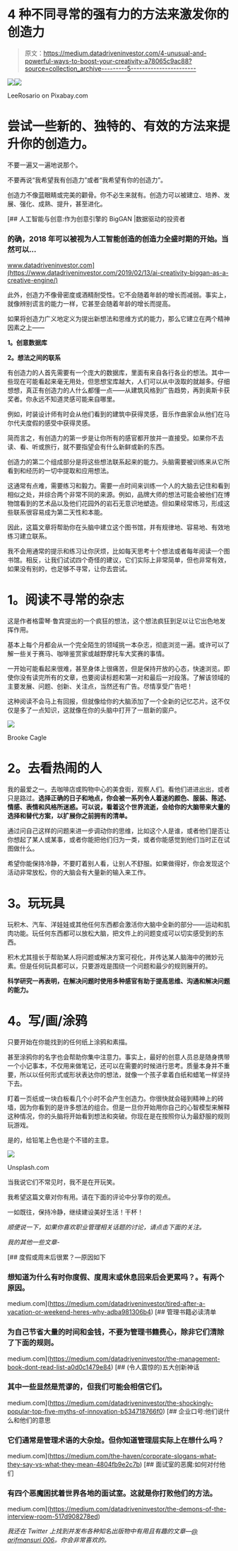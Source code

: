 # 4 种不同寻常的强有力的方法来激发你的创造力

> 原文：<https://medium.datadriveninvestor.com/4-unusual-and-powerful-ways-to-boost-your-creativity-a78065c9ac88?source=collection_archive---------5----------------------->

[![](img/216427559a4194adf90074160ef22f35.png)](http://www.track.datadriveninvestor.com/1B9E)![](img/3c0d5dae7770db677626939073ec0740.png)

LeeRosario on Pixabay.com

# 尝试一些新的、独特的、有效的方法来提升你的创造力。

不要一遍又一遍地说那个。

不要再说“我希望我有创造力”或者“我希望有你的创造力”。

创造力不像蓝眼睛或完美的颧骨。你不必生来就有。创造力可以被建立、培养、发展、强化、成熟、提升，甚至进化。

[](https://www.datadriveninvestor.com/2019/02/13/ai-creativity-biggan-as-a-creative-engine/) [## 人工智能与创意:作为创意引擎的 BigGAN |数据驱动的投资者

### 的确，2018 年可以被视为人工智能创造的创造力全盛时期的开始。当然可以…

www.datadriveninvestor.com](https://www.datadriveninvestor.com/2019/02/13/ai-creativity-biggan-as-a-creative-engine/) 

此外，创造力不像骨密度或酒精耐受性。它不会随着年龄的增长而减弱。事实上，就像辨别谎言的能力一样，它甚至会随着年龄的增长而提高。

如果将创造力广义地定义为提出新想法和思维方式的能力，那么它建立在两个精神因素之上——

**1。创意数据库**

**2。想法之间的联系**

有创造力的人首先需要有一个庞大的数据库，里面有来自各行各业的想法。其中一些现在可能看起来毫无用处，但思想宝库越大，人们可以从中汲取的就越多。仔细想想，真正有创造力的人什么都懂一点——从建筑风格到广告趋势，再到奥斯卡获奖者。你永远不知道灵感可能来自哪里。

例如，时装设计师有时会从他们看到的建筑中获得灵感，音乐作曲家会从他们在马尔代夫度假的感受中获得灵感。

简而言之，有创造力的第一步是让你所有的感官都开放并一直接受。如果你不去读、看、听或旅行，就不要指望会有什么新鲜或新的东西。

创造力的第二个组成部分是将这些想法联系起来的能力。头脑需要被训练来从它所看到和经历的一切中提取和应用想法。

这通常有点难，需要练习和毅力。需要一点时间来训练一个人的大脑去记住和看到相似之处，并综合两个非常不同的来源。例如，品牌大师的想法可能会被他们在博物馆看到的艺术品以及他们花园外的岩石无意识地塑造。但如果经常练习，形成这些联系很容易成为第二天性和本能。

因此，这篇文章将帮助你在头脑中建立这个图书馆，并有规律地、容易地、有效地练习建立联系。

我不会用通常的提示和练习让你厌烦，比如每天思考十个想法或者每年阅读一个图书馆。相反，让我们试试四个奇怪的建议，它们实际上非常简单，但也非常有效，如果没有别的，也足够不寻常，让你去尝试。

# **1。阅读不寻常的杂志**

这是作者格雷琴·鲁宾提出的一个疯狂的想法，这个想法疯狂到足以让它出色地发挥作用。

基本上每个月都会从一个完全陌生的领域挑一本杂志，彻底浏览一遍。或许可以了解一些关于赛马、咖啡鉴赏家或越野摩托车大奖赛的事情。

一开始可能看起来很难，甚至身体上很痛苦，但是保持开放的心态，快速浏览。即使你没有读完所有的文章，也要阅读标题和第一对和最后一对段落。了解该领域的主要发展、问题、创新、关注点，当然还有广告。尽情享受广告吧！

这种阅读不会马上有回报，但就像给你的大脑添加了一个全新的记忆芯片。这不仅仅是多了一点知识，这就像在你的头脑中打开了一扇新的窗户。

![](img/f7243762fc76ec7644cf63ed5b2b1036.png)

Brooke Cagle

# **2。去看热闹的人**

我的最爱之一。去咖啡店或购物中心的美食街，观察人们。看他们进进出出，或者只是路过。**选择正确的日子和地点，你会被一系列令人着迷的颜色、服装、陈述、情感、表情和风格所迷惑。可以说，看着这个世界流逝，会给你的大脑带来大量的选择和替代方案，以扩展你之前拥有的清单。**

通过问自己这样的问题来进一步调动你的思维，比如这个人是谁，或者他们是否让你想起了某人或某事，或者你能把他们归为一类，或者你能感觉到他们当时正在试图做什么。

希望你能保持冷静，不要盯着别人看，让别人不舒服。如果做得好，你会发现这个活动非常放松，你的大脑会有大量新的输入来工作。

# **3。玩玩具**

玩积木、汽车、洋娃娃或其他任何东西都会激活你大脑中全新的部分——运动和肌肉功能。玩任何东西都可以放松大脑，把文件上的问题变成可以切实感受到的东西。

积木尤其擅长于帮助某人将问题或解决方案可视化，并传达某人脑海中的微妙元素。但是任何玩具都可以，只要游戏是围绕一个问题和最少的规则展开的。

**科学研究一再表明，在解决问题时使用多种感官有助于提高思维、沟通和解决问题的能力。**

# **4。写/画/涂鸦**

只要开始在你能找到的任何纸上涂鸦和素描。

甚至涂鸦你的名字也会帮助你集中注意力。事实上，最好的创意人员总是随身携带一个小记事本，不仅用来做笔记，还可以在需要的时候进行思考。质量本身并不重要，所以以任何形式或形状表达你的想法，就像一个孩子拿着白纸和蜡笔一样坚持下去。

盯着一页纸或一块白板看几个小时不会产生创造力。你很快就会碰到精神上的砖墙，因为你看到的是许多想法的组合。但是一旦你开始用你自己的心智模型来解释这种情况，你的头脑将开始看到想法和突破。你现在是在按照你认为最舒服的规则玩游戏。

是的，给铅笔上色也是个不错的主意。

![](img/85759611ede1c17f4cc05a401257b822.png)

Unsplash.com

当我说它们不常见时，我不是在开玩笑。

我希望这篇文章对你有用。请在下面的评论中分享你的观点。

一如既往，保持冷静，继续建设美好生活！干杯！

*顺便说一下，如果你喜欢职业管理相关话题的讨论，请点击下面的关注。*

*我的其他一些文章-*

[](https://medium.com/datadriveninvestor/tired-after-a-vacation-or-weekend-heres-why-adba981306b4) [## 度假或周末后很累？—原因如下

### 想知道为什么有时你度假、度周末或休息回来后会更累吗？。有两个原因。

medium.com](https://medium.com/datadriveninvestor/tired-after-a-vacation-or-weekend-heres-why-adba981306b4) [](https://medium.com/datadriveninvestor/the-management-book-dont-read-list-a0d0c1479e84) [## 管理书籍必读清单

### 为自己节省大量的时间和金钱，不要为管理书籍费心，除非它们清除了下面的规则。

medium.com](https://medium.com/datadriveninvestor/the-management-book-dont-read-list-a0d0c1479e84) [](https://medium.com/datadriveninvestor/the-shockingly-popular-top-five-myths-of-innovation-b534718766f0) [## (令人震惊的)五大创新神话

### 其中一些显然是荒谬的，但我们可能会相信它们。

medium.com](https://medium.com/datadriveninvestor/the-shockingly-popular-top-five-myths-of-innovation-b534718766f0) [](https://medium.com/the-haven/corporate-slogans-what-they-say-vs-what-they-mean-4804fb9e2c7b) [## 企业口号:他们说什么和他们的意思

### 它们通常是管理术语的大杂烩。但你知道管理层实际上在想什么吗？

medium.com](https://medium.com/the-haven/corporate-slogans-what-they-say-vs-what-they-mean-4804fb9e2c7b) [](https://medium.com/datadriveninvestor/the-demons-of-the-interview-room-517d908278ed) [## 面试室的恶魔:如何对付他们

### 有四个恶魔困扰着世界各地的面试室。这就是你打败他们的方法。

medium.com](https://medium.com/datadriveninvestor/the-demons-of-the-interview-room-517d908278ed) 

*我还在 Twitter 上找到并发布各种知名出版物中有用且有趣的文章—*[*@ arifmansuri 006*](https://twitter.com/ArifMansuri006?source=post_page---------------------------)*。你会非常喜欢的。*